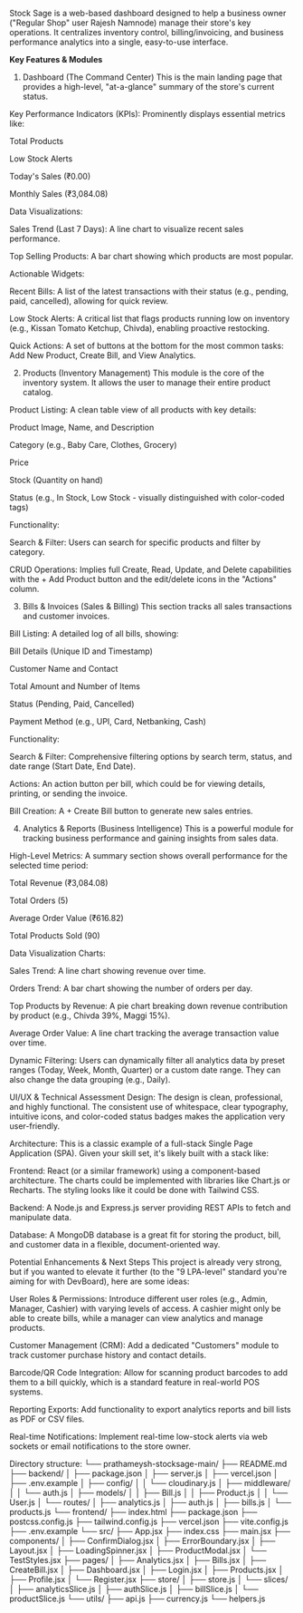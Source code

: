 
Stock Sage is a web-based dashboard designed to help a business owner ("Regular Shop" user Rajesh Namnode) manage their store's key operations. It centralizes inventory control, billing/invoicing, and business performance analytics into a single, easy-to-use interface.

**Key Features & Modules**
1. Dashboard (The Command Center)
This is the main landing page that provides a high-level, "at-a-glance" summary of the store's current status.

Key Performance Indicators (KPIs): Prominently displays essential metrics like:

Total Products

Low Stock Alerts

Today's Sales (₹0.00)

Monthly Sales (₹3,084.08)

Data Visualizations:

Sales Trend (Last 7 Days): A line chart to visualize recent sales performance.

Top Selling Products: A bar chart showing which products are most popular.

Actionable Widgets:

Recent Bills: A list of the latest transactions with their status (e.g., pending, paid, cancelled), allowing for quick review.

Low Stock Alerts: A critical list that flags products running low on inventory (e.g., Kissan Tomato Ketchup, Chivda), enabling proactive restocking.

Quick Actions: A set of buttons at the bottom for the most common tasks: Add New Product, Create Bill, and View Analytics.

2. Products (Inventory Management)
This module is the core of the inventory system. It allows the user to manage their entire product catalog.

Product Listing: A clean table view of all products with key details:

Product Image, Name, and Description

Category (e.g., Baby Care, Clothes, Grocery)

Price

Stock (Quantity on hand)

Status (e.g., In Stock, Low Stock - visually distinguished with color-coded tags)

Functionality:

Search & Filter: Users can search for specific products and filter by category.

CRUD Operations: Implies full Create, Read, Update, and Delete capabilities with the + Add Product button and the edit/delete icons in the "Actions" column.

3. Bills & Invoices (Sales & Billing)
This section tracks all sales transactions and customer invoices.

Bill Listing: A detailed log of all bills, showing:

Bill Details (Unique ID and Timestamp)

Customer Name and Contact

Total Amount and Number of Items

Status (Pending, Paid, Cancelled)

Payment Method (e.g., UPI, Card, Netbanking, Cash)

Functionality:

Search & Filter: Comprehensive filtering options by search term, status, and date range (Start Date, End Date).

Actions: An action button per bill, which could be for viewing details, printing, or sending the invoice.

Bill Creation: A + Create Bill button to generate new sales entries.

4. Analytics & Reports (Business Intelligence)
This is a powerful module for tracking business performance and gaining insights from sales data.

High-Level Metrics: A summary section shows overall performance for the selected time period:

Total Revenue (₹3,084.08)

Total Orders (5)

Average Order Value (₹616.82)

Total Products Sold (90)

Data Visualization Charts:

Sales Trend: A line chart showing revenue over time.

Orders Trend: A bar chart showing the number of orders per day.

Top Products by Revenue: A pie chart breaking down revenue contribution by product (e.g., Chivda 39%, Maggi 15%).

Average Order Value: A line chart tracking the average transaction value over time.

Dynamic Filtering: Users can dynamically filter all analytics data by preset ranges (Today, Week, Month, Quarter) or a custom date range. They can also change the data grouping (e.g., Daily).

UI/UX & Technical Assessment
Design: The design is clean, professional, and highly functional. The consistent use of whitespace, clear typography, intuitive icons, and color-coded status badges makes the application very user-friendly.

Architecture: This is a classic example of a full-stack Single Page Application (SPA). Given your skill set, it's likely built with a stack like:

Frontend: React (or a similar framework) using a component-based architecture. The charts could be implemented with libraries like Chart.js or Recharts. The styling looks like it could be done with Tailwind CSS.

Backend: A Node.js and Express.js server providing REST APIs to fetch and manipulate data.

Database: A MongoDB database is a great fit for storing the product, bill, and customer data in a flexible, document-oriented way.

Potential Enhancements & Next Steps
This project is already very strong, but if you wanted to elevate it further (to the "9 LPA-level" standard you're aiming for with DevBoard), here are some ideas:

User Roles & Permissions: Introduce different user roles (e.g., Admin, Manager, Cashier) with varying levels of access. A cashier might only be able to create bills, while a manager can view analytics and manage products.

Customer Management (CRM): Add a dedicated "Customers" module to track customer purchase history and contact details.

Barcode/QR Code Integration: Allow for scanning product barcodes to add them to a bill quickly, which is a standard feature in real-world POS systems.

Reporting Exports: Add functionality to export analytics reports and bill lists as PDF or CSV files.

Real-time Notifications: Implement real-time low-stock alerts via web sockets or email notifications to the store owner.




Directory structure:
└── prathameysh-stocksage-main/
    ├── README.md
    ├── backend/
    │   ├── package.json
    │   ├── server.js
    │   ├── vercel.json
    │   ├── .env.example
    │   ├── config/
    │   │   └── cloudinary.js
    │   ├── middleware/
    │   │   └── auth.js
    │   ├── models/
    │   │   ├── Bill.js
    │   │   ├── Product.js
    │   │   └── User.js
    │   └── routes/
    │       ├── analytics.js
    │       ├── auth.js
    │       ├── bills.js
    │       └── products.js
    └── frontend/
        ├── index.html
        ├── package.json
        ├── postcss.config.js
        ├── tailwind.config.js
        ├── vercel.json
        ├── vite.config.js
        ├── .env.example
        └── src/
            ├── App.jsx
            ├── index.css
            ├── main.jsx
            ├── components/
            │   ├── ConfirmDialog.jsx
            │   ├── ErrorBoundary.jsx
            │   ├── Layout.jsx
            │   ├── LoadingSpinner.jsx
            │   ├── ProductModal.jsx
            │   └── TestStyles.jsx
            ├── pages/
            │   ├── Analytics.jsx
            │   ├── Bills.jsx
            │   ├── CreateBill.jsx
            │   ├── Dashboard.jsx
            │   ├── Login.jsx
            │   ├── Products.jsx
            │   ├── Profile.jsx
            │   └── Register.jsx
            ├── store/
            │   ├── store.js
            │   └── slices/
            │       ├── analyticsSlice.js
            │       ├── authSlice.js
            │       ├── billSlice.js
            │       └── productSlice.js
            └── utils/
                ├── api.js
                ├── currency.js
                └── helpers.js